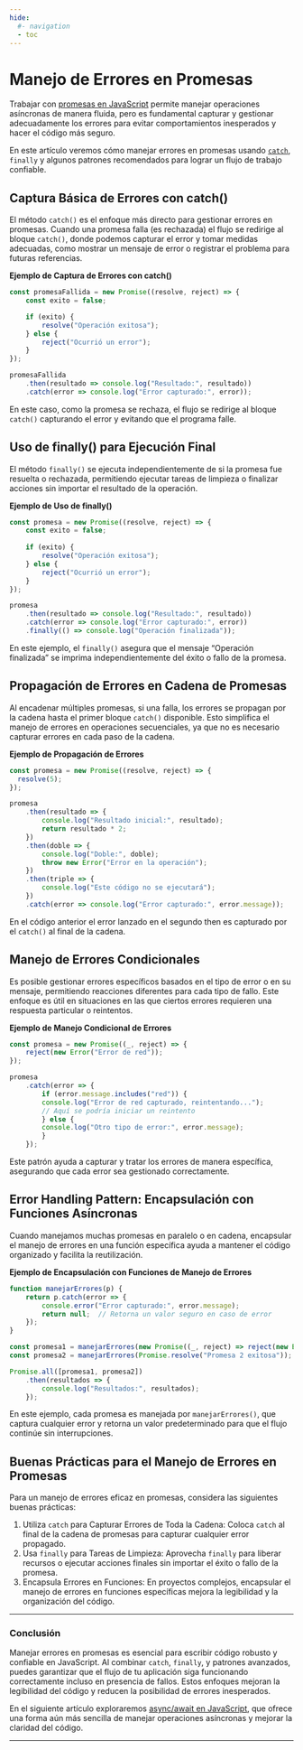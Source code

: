 ```yaml
---
hide:
  #- navigation
  - toc
---
```


<link rel="stylesheet" href="../../assets/stylesheets/javascript.css">

# **Manejo de Errores en Promesas**

Trabajar con [promesas en JavaScript](../promesas/) permite manejar operaciones asíncronas de manera fluida, pero es fundamental capturar y gestionar adecuadamente los errores para evitar comportamientos inesperados y hacer el código más seguro.

En este artículo veremos cómo manejar errores en promesas usando [`catch`](../try-catch/), `finally` y algunos patrones recomendados para lograr un flujo de trabajo confiable.

## **Captura Básica de Errores con catch()**

El método `catch()` es el enfoque más directo para gestionar errores en promesas. Cuando una promesa falla (es rechazada) el flujo se redirige al bloque `catch()`, donde podemos capturar el error y tomar medidas adecuadas, como mostrar un mensaje de error o registrar el problema para futuras referencias.

**Ejemplo de Captura de Errores con catch()**

```js linenums="1" title="javascript"
const promesaFallida = new Promise((resolve, reject) => {
    const exito = false;

    if (exito) {
        resolve("Operación exitosa");
    } else {
        reject("Ocurrió un error");
    }
});

promesaFallida
    .then(resultado => console.log("Resultado:", resultado))
    .catch(error => console.log("Error capturado:", error));
```

En este caso, como la promesa se rechaza, el flujo se redirige al bloque `catch()` capturando el error y evitando que el programa falle.

## **Uso de finally() para Ejecución Final**

El método `finally()` se ejecuta independientemente de si la promesa fue resuelta o rechazada, permitiendo ejecutar tareas de limpieza o finalizar acciones sin importar el resultado de la operación.

**Ejemplo de Uso de finally()**

```js linenums="1" title="javascript"
const promesa = new Promise((resolve, reject) => {
    const exito = false;
    
    if (exito) {
        resolve("Operación exitosa");
    } else {
        reject("Ocurrió un error");
    }
});

promesa
    .then(resultado => console.log("Resultado:", resultado))
    .catch(error => console.log("Error capturado:", error))
    .finally(() => console.log("Operación finalizada"));
```

En este ejemplo, el `finally()` asegura que el mensaje “Operación finalizada” se imprima independientemente del éxito o fallo de la promesa.

## **Propagación de Errores en Cadena de Promesas**

Al encadenar múltiples promesas, si una falla, los errores se propagan por la cadena hasta el primer bloque `catch()` disponible. Esto simplifica el manejo de errores en operaciones secuenciales, ya que no es necesario capturar errores en cada paso de la cadena.

**Ejemplo de Propagación de Errores**

```js linenums="1" title="javascript"
const promesa = new Promise((resolve, reject) => {
  resolve(5);
});

promesa
    .then(resultado => {
        console.log("Resultado inicial:", resultado);
        return resultado * 2;
    })
    .then(doble => {
        console.log("Doble:", doble);
        throw new Error("Error en la operación");
    })
    .then(triple => {
        console.log("Este código no se ejecutará");
    })
    .catch(error => console.log("Error capturado:", error.message));
```

En el código anterior el error lanzado en el segundo then es capturado por el `catch()` al final de la cadena.

## **Manejo de Errores Condicionales**

Es posible gestionar errores específicos basados en el tipo de error o en su mensaje, permitiendo reacciones diferentes para cada tipo de fallo. Este enfoque es útil en situaciones en las que ciertos errores requieren una respuesta particular o reintentos.

**Ejemplo de Manejo Condicional de Errores**

```js linenums="1" title="javascript"
const promesa = new Promise((_, reject) => {
    reject(new Error("Error de red"));
});

promesa
    .catch(error => {
        if (error.message.includes("red")) {
        console.log("Error de red capturado, reintentando...");
        // Aquí se podría iniciar un reintento
        } else {
        console.log("Otro tipo de error:", error.message);
        }
    });
```

Este patrón ayuda a capturar y tratar los errores de manera específica, asegurando que cada error sea gestionado correctamente.

## **Error Handling Pattern: Encapsulación con Funciones Asíncronas**

Cuando manejamos muchas promesas en paralelo o en cadena, encapsular el manejo de errores en una función específica ayuda a mantener el código organizado y facilita la reutilización.

**Ejemplo de Encapsulación con Funciones de Manejo de Errores**

```js linenums="1" title="javascript"
function manejarErrores(p) {
    return p.catch(error => {
        console.error("Error capturado:", error.message);
        return null;  // Retorna un valor seguro en caso de error
    });
}

const promesa1 = manejarErrores(new Promise((_, reject) => reject(new Error("Fallo en promesa 1"))));
const promesa2 = manejarErrores(Promise.resolve("Promesa 2 exitosa"));

Promise.all([promesa1, promesa2])
    .then(resultados => {
        console.log("Resultados:", resultados);
    });
```

En este ejemplo, cada promesa es manejada por `manejarErrores()`, que captura cualquier error y retorna un valor predeterminado para que el flujo continúe sin interrupciones.

## **Buenas Prácticas para el Manejo de Errores en Promesas**

Para un manejo de errores eficaz en promesas, considera las siguientes buenas prácticas:

  1. Utiliza `catch` para Capturar Errores de Toda la Cadena: Coloca `catch` al final de la cadena de promesas para capturar cualquier error propagado.
  2. Usa `finally` para Tareas de Limpieza: Aprovecha `finally` para liberar recursos o ejecutar acciones finales sin importar el éxito o fallo de la promesa.
  3. Encapsula Errores en Funciones: En proyectos complejos, encapsular el manejo de errores en funciones específicas mejora la legibilidad y la organización del código.

***

### **Conclusión**

Manejar errores en promesas es esencial para escribir código robusto y confiable en JavaScript. Al combinar `catch`, `finally`, y patrones avanzados, puedes garantizar que el flujo de tu aplicación siga funcionando correctamente incluso en presencia de fallos. Estos enfoques mejoran la legibilidad del código y reducen la posibilidad de errores inesperados.

En el siguiente artículo exploraremos [async/await en JavaScript](../async-await/), que ofrece una forma aún más sencilla de manejar operaciones asíncronas y mejorar la claridad del código.

***

<br>
